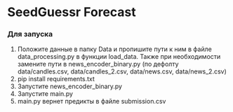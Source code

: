 # SeedGuessr Forecast
### Для запуска
1. Положите данные в папку Data и пропишите пути к ним в файле data_processing.py в функции load_data. Также при необходимости замените пути в news_encoder_binary.py (по дефолту data/candles.csv, data/candles_2.csv, data/news.csv, data/news_2.csv) 
2. pip install requirements.txt
3. Запустите news_encoder_binary.py
4. Запустите main.py
5. main.py вернет предикты в файле submission.csv
